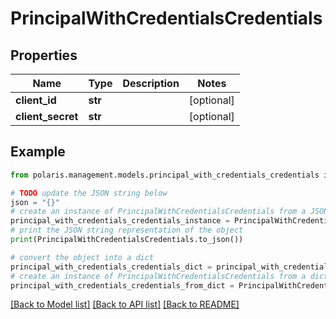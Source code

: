 # PrincipalWithCredentialsCredentials


## Properties

Name | Type | Description | Notes
------------ | ------------- | ------------- | -------------
**client_id** | **str** |  | [optional] 
**client_secret** | **str** |  | [optional] 

## Example

```python
from polaris.management.models.principal_with_credentials_credentials import PrincipalWithCredentialsCredentials

# TODO update the JSON string below
json = "{}"
# create an instance of PrincipalWithCredentialsCredentials from a JSON string
principal_with_credentials_credentials_instance = PrincipalWithCredentialsCredentials.from_json(json)
# print the JSON string representation of the object
print(PrincipalWithCredentialsCredentials.to_json())

# convert the object into a dict
principal_with_credentials_credentials_dict = principal_with_credentials_credentials_instance.to_dict()
# create an instance of PrincipalWithCredentialsCredentials from a dict
principal_with_credentials_credentials_from_dict = PrincipalWithCredentialsCredentials.from_dict(principal_with_credentials_credentials_dict)
```
[[Back to Model list]](../README.md#documentation-for-models) [[Back to API list]](../README.md#documentation-for-api-endpoints) [[Back to README]](../README.md)


